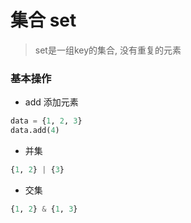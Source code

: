 # 集合 set

> set是一组key的集合, 没有重复的元素

### 基本操作

- add 添加元素
```python
data = {1, 2, 3}
data.add(4)
```

- 并集
```python
{1, 2} | {3}
```

- 交集
```python
{1, 2} & {1, 3}
```
